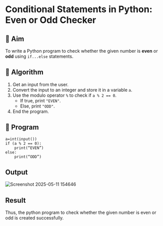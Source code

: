 # Conditional Statements in Python: Even or Odd Checker

## 🎯 Aim
To write a Python program to check whether the given number is **even** or **odd** using `if...else` statements.

## 🧠 Algorithm
1. Get an input from the user.
2. Convert the input to an integer and store it in a variable `a`.
3. Use the modulo operator `%` to check if `a % 2 == 0`.
   - If true, print `"EVEN"`.
   - Else, print `"ODD"`.
4. End the program.

## 🧾 Program
```
a=int(input()) 
if (a % 2 == 0):     
    print(“EVEN”) 
else: 
    print(“ODD”)
``` 
## Output

![Screenshot 2025-05-11 154646](https://github.com/user-attachments/assets/c74ae758-9eae-4a4e-b32a-ee58837fb68f)

 
## Result
Thus, the python program to check whether the given number is even or odd is created successfully. 
